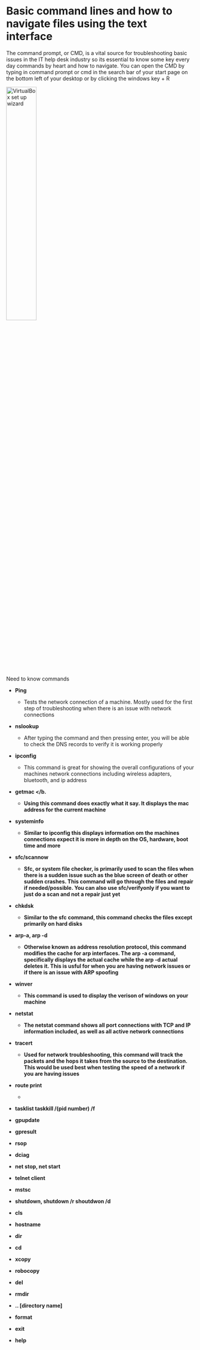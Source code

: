 # Basic command lines and how to navigate files using the text interface

The command prompt, or CMD, is a vital source for troubleshooting basic issues in the IT help desk industry so its essential to know some key every day commands by heart and how to navigate. You can open the CMD by typing in command prompt or cmd in the search bar of your start page on the bottom left of your desktop or by clicking the windows key + R 

<img src="https://sigmawire.net/i/03/3PvmZA.png" height="40%" width="40%" alt="VirtualBox set up wizard"/> 

  <H> Need to know commands </H>
  
   - <b> Ping </b>
        - Tests the network connection of a machine. Mostly used for the first step of troubleshooting when there is an issue with network connections
          
   - <b> nslookup </b>
        - After typing the command and then pressing enter, you will be able to check the DNS records to verify it is working properly 
    
   - <b> ipconfig </b>
       - This command is great for showing the overall configurations of your machines network connections including wireless adapters, bluetooth, and ip address
  
   - <b> getmac </b.
        - Using this command does exactly what it say. It displays the mac address for the current machine
  
   - <b> systeminfo </b>
  
       - Similar to ipconfig this displays information om the machines connections expect it is more in depth on the OS, hardware, boot time and more
   
   - <b> sfc/scannow </b>

       - Sfc, or system file checker, is primarily used to scan the files when there is a sudden issue such as the blue screen of death or other sudden crashes. This command will go through the files and repair if needed/possible. You can also use sfc/verifyonly if you want to just do a scan and not a repair just yet
   
   - <b> chkdsk </b>

        - Similar to the sfc command, this command checks the files except primarily on hard disks
    
   -  <b> arp-a, arp -d </b>

        - Otherwise known as address resolution protocol, this command modifies the cache for arp interfaces. The arp -a command, specifically displays the actual cache while the arp -d actual deletes it. This is usful for when you are having network issues or if there is an issue with ARP spoofing

   - <b> winver </b>
   
        - This command is used to display the verison of windows on your machine

   - <b> netstat </b>

      - The netstat command shows all port connections with TCP and IP information included, as well as all active network connections
     
   - <b> tracert </b>

       - Used for network troubleshooting, this command will track the packets and the hops it takes from the source to the destination. This would be used best when testing the speed of a network if you are having issues

   - <b> route print </b>

       - 

   - <b> tasklist taskkill /(pid number) /f </b>

   - <b> gpupdate </b>

   - <b> gpresult </b>

   - <b> rsop </b>

   - <b> dciag </b>

   - <b> net stop, net start </b>
 
   - <b> telnet client </b>

   - <b> mstsc </b>

   - <b> shutdown, shutdown /r shoutdwon /d </b>

   - <b> cls </b>

   - <b> hostname </b>

   - <b> dir </b>

   - <b> cd </b>

   - <b> xcopy </b>

   - <b> robocopy </b>

   - <b> del </b>

   - <b> rmdir </b>

   - <b> .. [directory name] </b>

   - <b> format </b>

   - <b> exit </b>
    
   - <b> help </b>
      
    
  
